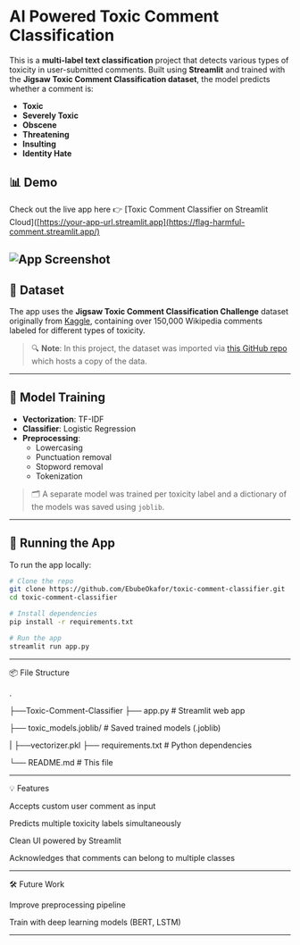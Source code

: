 
# AI Powered Toxic Comment Classification 

This is a **multi-label text classification** project that detects various types of toxicity in user-submitted comments. Built using **Streamlit** and trained with the **Jigsaw Toxic Comment Classification dataset**, the model predicts whether a comment is:

- **Toxic**
- **Severely Toxic**
- **Obscene**
- **Threatening**
- **Insulting**
- **Identity Hate**

## 📊 Demo

Check out the live app here 👉 [Toxic Comment Classifier on Streamlit Cloud]([https://your-app-url.streamlit.app](https://flag-harmful-comment.streamlit.app/)

![App Screenshot](./assets/demo_screenshot.png)
---

## 📁 Dataset

The app uses the **Jigsaw Toxic Comment Classification Challenge** dataset originally from [Kaggle](https://www.kaggle.com/c/jigsaw-toxic-comment-classification-challenge), containing over 150,000 Wikipedia comments labeled for different types of toxicity.

> 🔍 **Note**: In this project, the dataset was imported via [this GitHub repo](https://github.com/praj2408/Jigsaw-Toxic-Comment-Classification) which hosts a copy of the data.

---

## 🧠 Model Training

- **Vectorization**: TF-IDF
- **Classifier**: Logistic Regression
- **Preprocessing**:
  - Lowercasing
  - Punctuation removal
  - Stopword removal
  - Tokenization

> 🗂️ A separate model was trained per toxicity label and a dictionary of the models was saved using `joblib`.

---

## 🚀 Running the App

To run the app locally:

```bash
# Clone the repo
git clone https://github.com/EbubeOkafor/toxic-comment-classifier.git
cd toxic-comment-classifier

# Install dependencies
pip install -r requirements.txt

# Run the app
streamlit run app.py
```

---

📦 File Structure

.

├──Toxic-Comment-Classifier
├── app.py               # Streamlit web app

├── toxic_models.joblib/               # Saved trained models (.joblib)

|
├──vectorizer.pkl
├── requirements.txt     # Python dependencies

└── README.md            # This file


---

💡 Features

Accepts custom user comment as input

Predicts multiple toxicity labels simultaneously

Clean UI powered by Streamlit

Acknowledges that comments can belong to multiple classes



---

🛠️ Future Work

Improve preprocessing pipeline

Train with deep learning models (BERT, LSTM)



---
